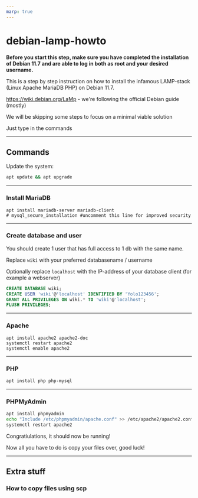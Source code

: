 ```yaml
---
marp: true
---
```


# debian-lamp-howto

**Before you start this step, make sure you have completed the installation of Debian 11.7 and are able to log in both as root and your desired username.**

This is a step by step instruction on how to install the infamous LAMP-stack (Linux Apache MariaDB PHP) on Debian 11.7.

https://wiki.debian.org/LaMp - we're following the official Debian guide (mostly)

We will be skipping some steps to focus on a minimal viable solution

Just type in the commands

---

## Commands

Update the system:

```bash
apt update && apt upgrade
```

---

### Install MariaDB

```console
apt install mariadb-server mariadb-client
# mysql_secure_installation #uncomment this line for improved security
```

---

### Create database and user

You should create 1 user that has full access to 1 db with the same name. 

Replace `wiki` with your preferred databasename / username

Optionally replace `localhost` with the IP-address of your database client (for example a webserver)

```sql
CREATE DATABASE wiki;
CREATE USER 'wiki'@'localhost' IDENTIFIED BY 'Yolo123456';
GRANT ALL PRIVILEGES ON wiki.* TO 'wiki'@'localhost';
FLUSH PRIVILEGES;
```

---

### Apache

```console
apt install apache2 apache2-doc
systemctl restart apache2
systemctl enable apache2
```

---

### PHP

```bash
apt install php php-mysql
```

---

 ### PHPMyAdmin

```bash
apt install phpmyadmin
echo "Include /etc/phpmyadmin/apache.conf" >> /etc/apache2/apache2.conf # activate it
systemctl restart apache2
```

Congratiulations, it should now be running!

Now all you have to do is copy your files over, good luck!

---

## Extra stuff 

### How to copy files using scp


